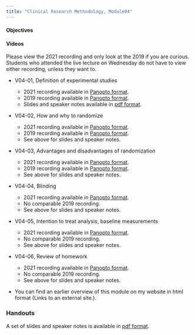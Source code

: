 ```yaml
---
title: "Clinical Research Methodology, Module04"
---
```


#### Objectives

#### Videos

Please view the 2021 recording and only look at the 2019 if you are curious. Students who attended the live lecture on Wednesday do not have to view either recording, unless they want to.

+ V04-01, Definition of experimental studies
  + 2021 recording available in [Panopto format](https://umkc.hosted.panopto.com/Panopto/Pages/Viewer.aspx?id=ed2ee64f-1c1c-4851-a216-accb018ad361).
  + 2019 recording available in [Panopto format](https://umkc.hosted.panopto.com/Panopto/Pages/Viewer.aspx?id=55d91860-db1a-4523-9b84-a9f1013f1e95).
  + Slides and speaker notes available in [pdf format](https://github.com/pmean/classes/blob/master/clinical-research-methodology/results/video04-slides-and-speaker-notes.pdf).
  
+ V04-02, How and why to randomize
  + 2021 recording available in [Panopto format](https://umkc.hosted.panopto.com/Panopto/Pages/Viewer.aspx?id=8476854d-04ed-40b6-a39e-accc0005b492).
  + 2019 recording available in [Panopto format](https://umkc.hosted.panopto.com/Panopto/Pages/Viewer.aspx?id=14a93c94-9803-46f4-9419-a9f1014856be).
  + See above for slides and speaker notes.

+ V04-03, Advantages and disadvantages of randomization
  + 2021 recording available in [Panopto format](https://umkc.hosted.panopto.com/Panopto/Pages/Viewer.aspx?id=bf10435f-ae24-46cf-884a-accc000974c4).
  + 2019 recording available in [Panopto format](https://umkc.hosted.panopto.com/Panopto/Pages/Viewer.aspx?id=5dbbc0f0-36f8-48da-9702-a9f101530913).
  + See above for slides and speaker notes.
  
+ V04-04, Blinding
  + 2021 recording available in [Panopto format](https://umkc.hosted.panopto.com/Panopto/Pages/Viewer.aspx?id=59315b26-608b-4a1b-8a07-accc000fa927).
  + No comparable 2019 recording.
  + See above for slides and speaker notes.

+ V04-05, Intention to treat analysis, baseline measurements
  + 2021 recording available in [Panopto format](https://umkc.hosted.panopto.com/Panopto/Pages/Viewer.aspx?id=78367b19-9e1f-4e0a-90a8-accc001572f7).
  + No comparable 2019 recording.
  + See above for slides and speaker notes.

+ V04-06, Review of homework
  + 2021 recording available in [Panopto format](https://umkc.hosted.panopto.com/Panopto/Pages/Viewer.aspx?id=7c4255b2-61d7-4a95-b428-accc0019dc19).
  + No comparable 2019 recording.
  + See above for slides and speaker notes.

+ You can find an earlier overview of this module on my website in html format (Links to an external site.).

### Handouts

A set of slides and speaker notes is available in [pdf format](http://www.pmean.com/clinical-research-methods/video04-slides-and-speaker-notes.pdf).